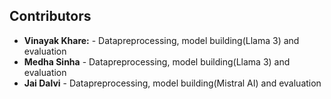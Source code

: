 ## Contributors
- **Vinayak Khare:** - Datapreprocessing, model building(Llama 3) and evaluation
- **Medha Sinha** - Datapreprocessing, model building(Llama 3) and evaluation
- **Jai Dalvi** - Datapreprocessing, model building(Mistral AI) and evaluation
